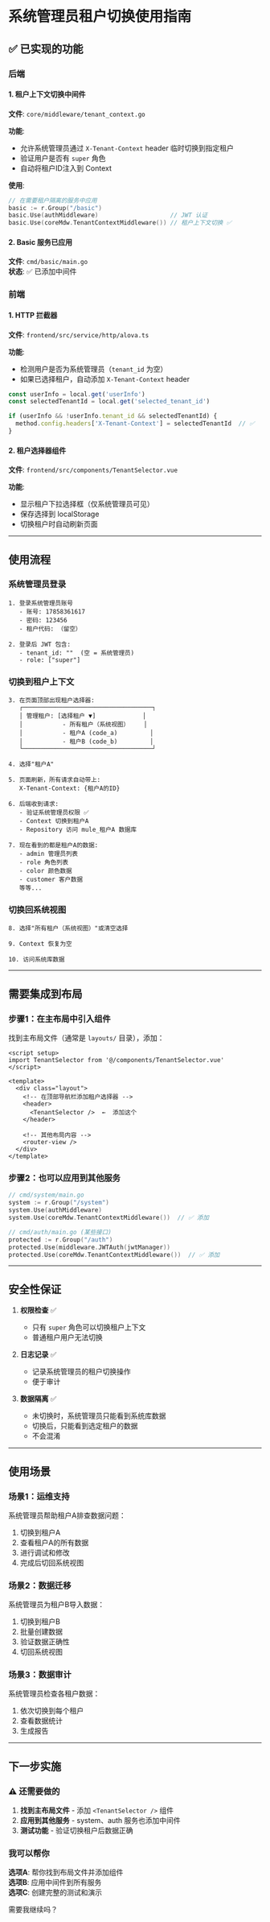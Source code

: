 # 系统管理员租户切换使用指南

## ✅ 已实现的功能

### 后端

#### 1. 租户上下文切换中间件
**文件**: `core/middleware/tenant_context.go`

**功能**:
- 允许系统管理员通过 `X-Tenant-Context` header 临时切换到指定租户
- 验证用户是否有 `super` 角色
- 自动将租户ID注入到 Context

**使用**:
```go
// 在需要租户隔离的服务中应用
basic := r.Group("/basic")
basic.Use(authMiddleware)                    // JWT 认证
basic.Use(coreMdw.TenantContextMiddleware()) // 租户上下文切换 ✅
```

#### 2. Basic 服务已应用
**文件**: `cmd/basic/main.go`  
**状态**: ✅ 已添加中间件

### 前端

#### 1. HTTP 拦截器
**文件**: `frontend/src/service/http/alova.ts`

**功能**:
- 检测用户是否为系统管理员（`tenant_id` 为空）
- 如果已选择租户，自动添加 `X-Tenant-Context` header

```typescript
const userInfo = local.get('userInfo')
const selectedTenantId = local.get('selected_tenant_id')

if (userInfo && !userInfo.tenant_id && selectedTenantId) {
  method.config.headers['X-Tenant-Context'] = selectedTenantId  // ✅
}
```

#### 2. 租户选择器组件
**文件**: `frontend/src/components/TenantSelector.vue`

**功能**:
- 显示租户下拉选择框（仅系统管理员可见）
- 保存选择到 localStorage
- 切换租户时自动刷新页面

---

## 使用流程

### 系统管理员登录

```
1. 登录系统管理员账号
   - 账号: 17858361617
   - 密码: 123456
   - 租户代码: （留空）
   
2. 登录后 JWT 包含:
   - tenant_id: ""  (空 = 系统管理员)
   - role: ["super"]
```

### 切换到租户上下文

```
3. 在页面顶部出现租户选择器:
   ┌────────────────────────────────────┐
   │ 管理租户: [选择租户 ▼]             │
   │           - 所有租户（系统视图）    │
   │           - 租户A (code_a)         │
   │           - 租户B (code_b)         │
   └────────────────────────────────────┘

4. 选择"租户A"
   
5. 页面刷新，所有请求自动带上:
   X-Tenant-Context: {租户A的ID}
   
6. 后端收到请求:
   - 验证系统管理员权限 ✅
   - Context 切换到租户A
   - Repository 访问 mule_租户A 数据库
   
7. 现在看到的都是租户A的数据:
   - admin 管理员列表
   - role 角色列表
   - color 颜色数据
   - customer 客户数据
   等等...
```

### 切换回系统视图

```
8. 选择"所有租户（系统视图）"或清空选择
   
9. Context 恢复为空
   
10. 访问系统库数据
```

---

## 需要集成到布局

### 步骤1：在主布局中引入组件

找到主布局文件（通常是 `layouts/` 目录），添加：

```vue
<script setup>
import TenantSelector from '@/components/TenantSelector.vue'
</script>

<template>
  <div class="layout">
    <!-- 在顶部导航栏添加租户选择器 -->
    <header>
      <TenantSelector />  ←  添加这个
    </header>
    
    <!-- 其他布局内容 -->
    <router-view />
  </div>
</template>
```

### 步骤2：也可以应用到其他服务

```go
// cmd/system/main.go
system := r.Group("/system")
system.Use(authMiddleware)
system.Use(coreMdw.TenantContextMiddleware())  // ✅ 添加

// cmd/auth/main.go (某些接口)
protected := r.Group("/auth")
protected.Use(middleware.JWTAuth(jwtManager))
protected.Use(coreMdw.TenantContextMiddleware())  // ✅ 添加
```

---

## 安全性保证

1. **权限检查** ✅
   - 只有 `super` 角色可以切换租户上下文
   - 普通租户用户无法切换

2. **日志记录** ✅
   - 记录系统管理员的租户切换操作
   - 便于审计

3. **数据隔离** ✅
   - 未切换时，系统管理员只能看到系统库数据
   - 切换后，只能看到选定租户的数据
   - 不会混淆

---

## 使用场景

### 场景1：运维支持
系统管理员帮助租户A排查数据问题：
1. 切换到租户A
2. 查看租户A的所有数据
3. 进行调试和修改
4. 完成后切回系统视图

### 场景2：数据迁移
系统管理员为租户B导入数据：
1. 切换到租户B
2. 批量创建数据
3. 验证数据正确性
4. 切回系统视图

### 场景3：数据审计
系统管理员检查各租户数据：
1. 依次切换到每个租户
2. 查看数据统计
3. 生成报告

---

## 下一步实施

### ⚠️ 还需要做的

1. **找到主布局文件** - 添加 `<TenantSelector />` 组件
2. **应用到其他服务** - system、auth 服务也添加中间件
3. **测试功能** - 验证切换租户后数据正确

### 我可以帮你

**选项A**: 帮你找到布局文件并添加组件  
**选项B**: 应用中间件到所有服务  
**选项C**: 创建完整的测试和演示  

需要我继续吗？
